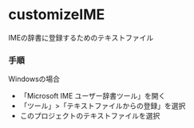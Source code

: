 # customizeIME

IMEの辞書に登録するためのテキストファイル

### 手順

Windowsの場合

- 「Microsoft IME ユーザー辞書ツール」を開く
- 「ツール」>「テキストファイルからの登録」を選択
- このプロジェクトのテキストファイルを選択
